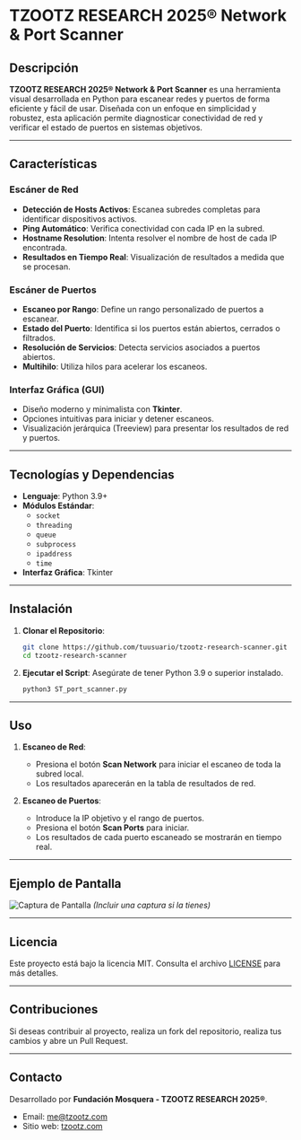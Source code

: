 # TZOOTZ RESEARCH 2025® Network & Port Scanner

## Descripción

**TZOOTZ RESEARCH 2025® Network & Port Scanner** es una herramienta visual desarrollada en Python para escanear redes y puertos de forma eficiente y fácil de usar. Diseñada con un enfoque en simplicidad y robustez, esta aplicación permite diagnosticar conectividad de red y verificar el estado de puertos en sistemas objetivos.

---

## Características

### Escáner de Red
- **Detección de Hosts Activos**: Escanea subredes completas para identificar dispositivos activos.
- **Ping Automático**: Verifica conectividad con cada IP en la subred.
- **Hostname Resolution**: Intenta resolver el nombre de host de cada IP encontrada.
- **Resultados en Tiempo Real**: Visualización de resultados a medida que se procesan.

### Escáner de Puertos
- **Escaneo por Rango**: Define un rango personalizado de puertos a escanear.
- **Estado del Puerto**: Identifica si los puertos están abiertos, cerrados o filtrados.
- **Resolución de Servicios**: Detecta servicios asociados a puertos abiertos.
- **Multihilo**: Utiliza hilos para acelerar los escaneos.

### Interfaz Gráfica (GUI)
- Diseño moderno y minimalista con **Tkinter**.
- Opciones intuitivas para iniciar y detener escaneos.
- Visualización jerárquica (Treeview) para presentar los resultados de red y puertos.

---

## Tecnologías y Dependencias

- **Lenguaje**: Python 3.9+
- **Módulos Estándar**:
  - `socket`
  - `threading`
  - `queue`
  - `subprocess`
  - `ipaddress`
  - `time`
- **Interfaz Gráfica**: Tkinter

---

## Instalación

1. **Clonar el Repositorio**:
   ```bash
   git clone https://github.com/tuusuario/tzootz-research-scanner.git
   cd tzootz-research-scanner
   ```

2. **Ejecutar el Script**:
   Asegúrate de tener Python 3.9 o superior instalado.
   ```bash
   python3 ST_port_scanner.py
   ```

---

## Uso

1. **Escaneo de Red**:
   - Presiona el botón **Scan Network** para iniciar el escaneo de toda la subred local.
   - Los resultados aparecerán en la tabla de resultados de red.

2. **Escaneo de Puertos**:
   - Introduce la IP objetivo y el rango de puertos.
   - Presiona el botón **Scan Ports** para iniciar.
   - Los resultados de cada puerto escaneado se mostrarán en tiempo real.

---

## Ejemplo de Pantalla

![Captura de Pantalla](https://example.com/screenshot.png) *(Incluir una captura si la tienes)*

---

## Licencia

Este proyecto está bajo la licencia MIT. Consulta el archivo [LICENSE](LICENSE) para más detalles.

---

## Contribuciones

Si deseas contribuir al proyecto, realiza un fork del repositorio, realiza tus cambios y abre un Pull Request.

---

## Contacto

Desarrollado por **Fundación Mosquera - TZOOTZ RESEARCH 2025®**.
- Email: [me@tzootz.com](mailto:me@tzootz.com)
- Sitio web: [tzootz.com](https://tzootz.com)
